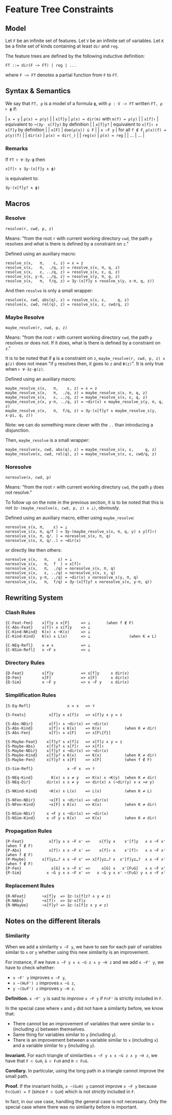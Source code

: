 Feature Tree Constraints
========================

Model
-----

Let `F` be an infinite set of features. Let `V` be an infinite set of variables.
Let `K` be a finite set of kinds containing at least `dir` and `reg`.

The feature trees are defined by the following inductive definition:

    FT ::= dir(F ~> FT) | reg | ...

where `F ~> FT` denotes a partial function from `F` to `FT`.

Syntax & Semantics
------------------

We say that `FT, ρ` is a model of a formula `ϕ`, with `ρ : V -> FT` written
`FT, ρ ⊧ ϕ` if:

|  `x = y` | `ρ(x) = ρ(y)`                               |
|  `x[f]y` | `ρ(x) = dir(m)` with `m(f) = ρ(y)`          |
|  `x[f]↑` | equivalent to `¬(∃y⋅ x[f]y)` by definition  |
| `x[f]y?` | equivalent to `x[f]↑ ∨ x[f]y` by definition |
|  `x[F]`  | `dom(ρ(x)) ⊆ F`                             |
| `x ~F y` | for all `f ∉ F`, `ρ(x)(f) = ρ(y)(f)`        |
| `dir(x)` | `ρ(x) = dir(_)`                             |
| `reg(x)` | `ρ(x) = reg`                                |
| …        | …                                           |

### Remarks

If `FT ⊧ ∀⋅∃y⋅ϕ` then

    x[f]↑ ∨ ∃y⋅(x[f]y ∧ ϕ)

is equivalent to:

    ∃y⋅(x[f]y? ∧ ϕ)

Macros
------

### Resolve

    resolve(r, cwd, p, z)

Means: "from the root `r` with current working directory `cwd`, the path `p`
resolves and what is there is defined by a constraint on `z`."

Defined using an auxiliary macro:

    resolve_s(x,   π,    ε, z) = x = z
    resolve_s(x,   π,  ./q, z) = resolve_s(x, π, q, z)
    resolve_s(x,   ε, ../q, z) = resolve_s(x, ε, q, z)
    resolve_s(x, y⋅π, ../q, z) = resolve_s(y, π, q, z)
    resolve_s(x,   π,  f/q, z) = ∃y⋅(x[f]y ∧ resolve_s(y, x⋅π, q, z))

And then `resolve` is only a small wrapper:

    resolve(x, cwd, abs(q), z) = resolve_s(x, ε,     q, z)
    resolve(x, cwd, rel(q), z) = resolve_s(x, ε, cwd/q, z)

### Maybe Resolve

    maybe_resolve(r, cwd, p, z)

Means: "from the root `r` with current working directory `cwd`, the path `p`
resolves or does not. If it does, what is there is defined by a constraint on
`z`."

It is to be noted that if `ϕ` is a constraint on `z`,
`maybe_resolve(r, cwd, p, z) ∧ ϕ(z)` does not mean "if `p` resolves then, it
goes to `z` and `Φ(z)`". It is only true when `⊧ ∀⋅∃z⋅ϕ(z)`.

Defined using an auxiliary macro:

    maybe_resolve_s(x,   π,    ε, z) = x = z
    maybe_resolve_s(x,   π,  ./q, z) = maybe_resolve_s(x, π, q, z)
    maybe_resolve_s(x,   ε, ../q, z) = maybe_resolve_s(x, ε, q, z)
    maybe_resolve_s(x, y⋅π, ../q, z) = ¬dir(x) ∨ maybe_resolve_s(y, π, q, z)
    maybe_resolve_s(x,   π,  f/q, z) = ∃y⋅(x[f]y? ∧ maybe_resolve_s(y, x⋅pi, q, z))

Note: we can do something more clever with the `..` than introducing a
disjunction.

Then, `maybe_resolve` is a small wrapper:

    maybe_resolve(x, cwd, abs(q), z) = maybe_resolve_s(x, ε,     q, z)
    maybe_resolve(x, cwd, rel(q), z) = maybe_resolve_s(x, ε, cwd/q, z)

### Noresolve

    noresolve(x, cwd, p)

Means: "from the root `r` with current working directory `cwd`, the path `p`
does not resolve."

To follow up on the note in the previous section, it is to be noted that this is
not `∃z⋅(maybe_resolve(x, cwd, p, z) ∧ ⊥)`, obviously.

Defined using an auxiliary macro, either using `maybe_resolve`:

    noresolve_s(x, π,    ε) = ⊥
    noresolve_s(x, π, q/f ) = ∃y⋅(maybe_resolve_s(x, π, q, y) ∧ y[f]↑)
    noresolve_s(x, π, q/. ) = noresolve_s(x, π, q)
    noresolve_s(x, π, q/..) = ¬dir(x)

or directly like then others:

    noresolve_s(x,   π,    ε) = ⊥
    noresolve_s(x,   π,  f  ) = x[f]↑
    noresolve_s(x,   π,  ./q) = noresolve_s(x, π, q)
    noresolve_s(x,   ε, ../q) = noresolve_s(x, ε, q)
    noresolve_s(x, y⋅π, ../q) = ¬dir(x) ∨ noresolve_s(y, π, q)
    noresolve_s(x,   π,  f/q) = ∃y⋅(x[f]y? ∧ noresolve_s(x, y⋅π, q))

Rewriting System
----------------

### Clash Rules

    {C-Feat-Fen}    x[f]y ∧ x[F]     => ⊥       (when f ∉ F)
    {C-Abs-Feat}    x[f]↑ ∧ x[f]y    => ⊥
    {C-Kind-NKind}  K(x) ∧ ¬K(x)     => ⊥
    {C-Kind-Kind}   K(x) ∧ L(x)      => ⊥                 (when K ≠ L)

    {C-NEq-Refl}    x ≠ x            => ⊥
    {C-NSim-Refl}   x ≁F x           => ⊥

### Directory Rules

    {D-Feat}        x[f]y            => x[f]y     ∧ dir(x)
    {D-Fen}         x[F]             => x[F]      ∧ dir(x)
    {D-Sim}         x ~F y           => x ~F y    ∧ dir(x)

### Simplification Rules

    {S-Eq-Refl}                x = x   => ⊤

    {S-Feats}          x[f]y ∧ x[f]z   => x[f]y ∧ y = z

    {S-Abs-NDir}       x[f]↑ ∧ ¬dir(x) => ¬dir(x)
    {S-Abs-Kind}       x[f]↑ ∧ K(x)    => K(x)          (when K ≠ dir)
    {S-Abs-Fen}        x[f]↑ ∧ x[F]    => x[F\{f}]

    {S-Maybe-Feat}    x[f]y? ∧ x[f]z   => x[f]z ∧ y = z
    {S-Maybe-Abs}     x[f]y? ∧ x[f]↑   => x[f]↑
    {S-Maybe-NDir}    x[f]y? ∧ ¬dir(x) => ¬dir(x)
    {S-Maybe-Kind}    x[f]y? ∧ K(x)    => K(x)          (when K ≠ dir)
    {S-Maybe-Fen}     x[f]y? ∧ x[F]    => x[F]          (when f ∉ F)

    {S-Sim-Refl}               x ~F x  => ⊤

    {S-NEq-Kind}        K(x) ∧ x ≠ y   => K(x) ∧ ¬K(y)  (when K ≠ dir)
    {S-NEq-Dir}       dir(x) ∧ x ≠ y   => dir(x) ∧ (¬dir(y) ∨ x ≁∅ y)

    {S-NKind-Kind}     ¬K(x) ∧ L(x)    => L(x)          (when K ≠ L)

    {S-NFen-NDir}      ¬x[F] ∧ ¬dir(x) => ¬dir(x)
    {S-NFen-Kind}      ¬x[F] ∧ K(x)    => K(x)          (when K ≠ dir)

    {S-NSim-NDir}     x ≁F y ∧ ¬dir(x) => ¬dir(x)
    {S-NSim-Kind}     x ≁F y ∧ K(x)    => K(x)          (when K ≠ dir)

### Propagation Rules

    {P-Feat}           x[f]y ∧ x ~F x' =>    x[f]y ∧    x'[f]y   ∧ x ~F x'   (when f ∉ F)
    {P-Abs}            x[f]↑ ∧ x ~F x' =>    x[f]↑ ∧    x'[f]↑   ∧ x ~F x'   (when f ∉ F)
    {P-Maybe}       x[f]yz…? ∧ x ~F x' => x[f]yz…? ∧  x'[f]yz…?  ∧ x ~F x'   (when f ∉ F)
    {P-Fen}             x[G] ∧ x ~F x' =>     x[G] ∧   x'[F∪G]   ∧ x ~F x'
    {P-Sim}           x ~G y ∧ x ~F x' =>   x ~G y ∧ x' ~(F∪G) y ∧ x ~F x'

### Replacement Rules

    {R-NFeat}       ¬x[f]y  => ∃z⋅(x[f]z? ∧ y ≠ z)
    {R-NAbs}        ¬x[f]↑  => ∃z⋅x[f]z
    {R-NMaybe}      ¬x[f]y? => ∃z⋅(x[f]z ∧ y ≠ z)

Notes on the different literals
-------------------------------

### Similarity

When we add a similarity `x ~F y`, we have to see for each pair of variables
similar to `x` or `y` whether using this new similarity is an improvement.

For instance, if we have `x ~F y ∧ x ~G z ∧ y ~H z` and we add `x ~F' y`, we
have to check whether:

- `x ~F' y` improves `x ~F y`,
- `x ~(H∪F') z` improves `x ~G z`,
- `y ~(G∪F') z` improves `y ~H z`.

**Definition.** `x ~F' y` is said to *improve* `x ~F y` if `F∩F'` is strictly
included in `F`.

In the special case where `x` and `y` did not have a similarity before, we know
that:

- There cannot be an improvement of variables that were similar to `x`
  (including `x`) between themselves.
- Same thing for variables similar to `y` (including `y`).
- There is an improvement between a variable similar to `x` (including `x`) and
  a variable similar to `y` (including `y`).

**Invariant.** For each triangle of similarities `x ~F y ∧ x ~G z ∧ y ~H z`, we
have that `F ⊂ G∪H`, `G ⊂ F∪H` and `H ⊂ F∪G`.

**Corollary.** In particular, using the long path in a triangle cannot improve
the small path.

**Proof.** If the invariant holds, `x ~(G∪H) y` cannot improve `x ~F y` because
`F∩(G∪H) = F` (since `F ⊂ G∪H`) which is not *strictly* included in `F`.

In fact, in our use case, handling the general case is not necessary. Only the
special case where there was no similarity before is important.
